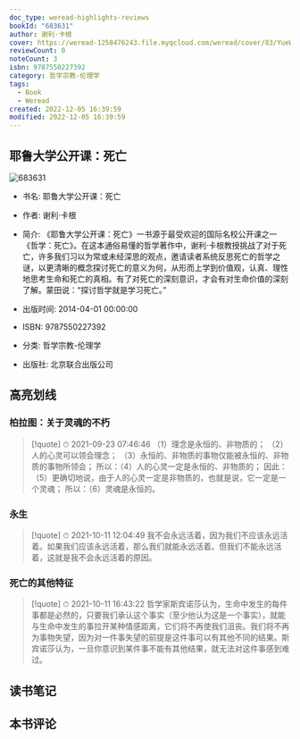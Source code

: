 ```yaml
---
doc_type: weread-highlights-reviews
bookId: "683631"
author: 谢利·卡根
cover: https://weread-1258476243.file.myqcloud.com/weread/cover/83/YueWen_683631/t7_YueWen_683631.jpg
reviewCount: 0
noteCount: 3
isbn: 9787550227392
category: 哲学宗教-伦理学
tags:
  - Book
  - Weread
created: 2022-12-05 16:39:59
modified: 2022-12-05 16:39:59
---
```


## 耶鲁大学公开课：死亡

![683631](https://weread-1258476243.file.myqcloud.com/weread/cover/83/YueWen_683631/t7_YueWen_683631.jpg)
- 书名: 耶鲁大学公开课：死亡
- 作者: 谢利·卡根
- 简介:     《耶鲁大学公开课：死亡》一书源于最受欢迎的国际名校公开课之一《哲学：死亡》。在这本通俗易懂的哲学著作中，谢利·卡根教授挑战了对于死亡，许多我们习以为常或未经深思的观点，邀请读者系统反思死亡的哲学之谜，以更清晰的概念探讨死亡的意义为何，从形而上学到价值观，认真、理性地思考生命和死亡的真相。有了对死亡的深刻意识，才会有对生命价值的深刻了解。蒙田说：“探讨哲学就是学习死亡。”

- 出版时间: 2014-04-01 00:00:00
- ISBN: 9787550227392
- 分类: 哲学宗教-伦理学
- 出版社: 北京联合出版公司

## 高亮划线

### 柏拉图：关于灵魂的不朽


> [!quote] ⏱ 2021-09-23 07:46:46
>     （1）理念是永恒的、非物质的；     （2）人的心灵可以领会理念；     （3）永恒的、非物质的事物仅能被永恒的、非物质的事物所领会；     所以：（4）人的心灵一定是永恒的、非物质的；     因此：（5）更确切地说，由于人的心灵一定是非物质的，也就是说，它一定是一个灵魂；     所以：（6）灵魂是永恒的。 
 


### 永生


> [!quote] ⏱ 2021-10-11 12:04:49
> 我不会永远活着，因为我们不应该永远活着。如果我们应该永远活着，那么我们就能永远活着。但我们不能永远活着，这就是我不会永远活着的原因。
 


### 死亡的其他特征


> [!quote] ⏱ 2021-10-11 16:43:22
> 哲学家斯宾诺莎认为，生命中发生的每件事都是必然的，只要我们承认这个事实（至少他认为这是一个事实），就能与生命中发生的事拉开某种情感距离，它们将不再使我们沮丧。我们将不再为事物失望，因为对一件事失望的前提是这件事可以有其他不同的结果。斯宾诺莎认为，一旦你意识到某件事不能有其他结果，就无法对这件事感到难过。
 



## 读书笔记


## 本书评论

